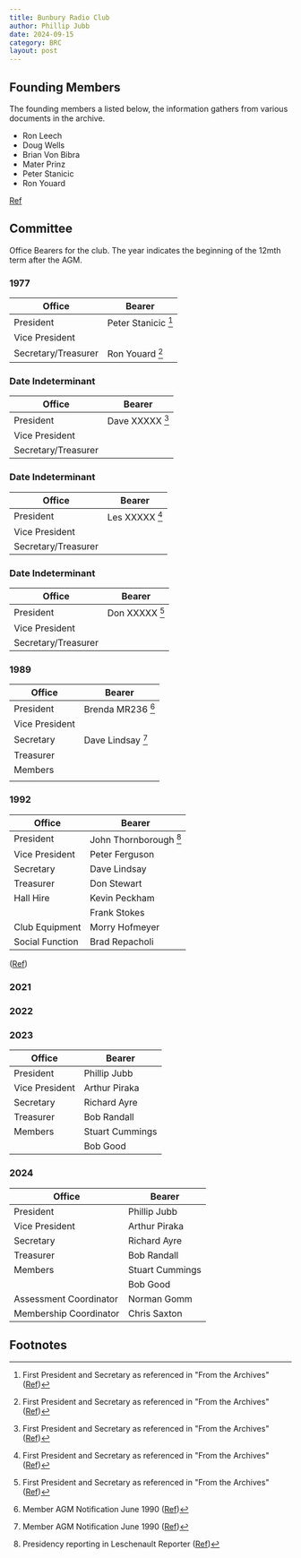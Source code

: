 ```yaml
---
title: Bunbury Radio Club
author: Phillip Jubb
date: 2024-09-15
category: BRC
layout: post
---
```



## Founding Members

The founding members a listed below, the information gathers from various documents in the archive.

- Ron Leech
- Doug Wells
- Brian Von Bibra
- Mater Prinz
- Peter Stanicic
- Ron Youard

[Ref](./docs/media/From%20the%20archives-club%20founding.pdf)


## Committee

Office Bearers for the club. The year indicates the beginning of the 12mth term after the AGM.

### 1977

| Office | Bearer |
|---|---|
| President | Peter Stanicic [^2] |
| Vice President |  |
| Secretary/Treasurer | Ron Youard  [^2] |

### Date Indeterminant

| Office | Bearer |
|---|---|
| President | Dave XXXXX [^2] |
| Vice President |  |
| Secretary/Treasurer |  |

### Date Indeterminant

| Office | Bearer |
|---|---|
| President | Les XXXXX [^2] |
| Vice President |  |
| Secretary/Treasurer |  |

### Date Indeterminant

| Office | Bearer |
|---|---|
| President | Don XXXXX [^2] |
| Vice President |  |
| Secretary/Treasurer |  |

### 1989

| Office | Bearer |
|---|---|
| President | Brenda MR236 [^3] |
| Vice President |  |
| Secretary | Dave Lindsay [^3] |
| Treasurer |  |
| Members | |
|   |  |

### 1992

| Office | Bearer |
|---|---|
| President | John Thornborough [^1] |
| Vice President |  Peter Ferguson |
| Secretary | Dave Lindsay |
| Treasurer | Don Stewart |
| Hall Hire | Kevin Peckham |
|   | Frank Stokes |
| Club Equipment | Morry Hofmeyer |
| Social Function | Brad Repacholi |

([Ref](/assets/docs/media/1992-1993%20committee%20members.pdf))

### 2021

### 2022

### 2023

| Office | Bearer |
|---|---|
| President | Phillip Jubb |
| Vice President | Arthur Piraka |
| Secretary | Richard Ayre |
| Treasurer | Bob Randall |
| Members | Stuart Cummings |
|   | Bob Good |

### 2024

| Office | Bearer |
|---|---|
| President | Phillip Jubb |
| Vice President | Arthur Piraka |
| Secretary | Richard Ayre |
| Treasurer | Bob Randall |
| Members | Stuart Cummings |
|   | Bob Good |
| Assessment Coordinator | Norman Gomm |
| Membership Coordinator | Chris Saxton |

## Footnotes

[^1]: Presidency reporting in Leschenault Reporter ([Ref](./docs/media/19920909_leschenaultReporter.pdf))

[^2]: First President and Secretary as referenced in "From the Archives" ([Ref](./docs/media/From%20the%20archives-club%20founding.pdf))

[^3]: Member AGM Notification June 1990 ([Ref](/assets/docs/media/199006%20Member%20letter%20.pdf))